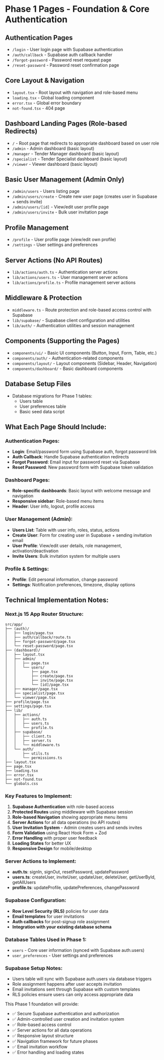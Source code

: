 # Phase 1 Pages - Foundation & Core Authentication

## Authentication Pages

- `/login` - User login page with Supabase authentication
- `/auth/callback` - Supabase auth callback handler
- `/forgot-password` - Password reset request page
- `/reset-password` - Password reset confirmation page

## Core Layout & Navigation

- `layout.tsx` - Root layout with navigation and role-based menu
- `loading.tsx` - Global loading component
- `error.tsx` - Global error boundary
- `not-found.tsx` - 404 page

## Dashboard Landing Pages (Role-based Redirects)

- `/` - Root page that redirects to appropriate dashboard based on user role
- `/admin` - Admin dashboard (basic layout)
- `/manager` - Tender Manager dashboard (basic layout)
- `/specialist` - Tender Specialist dashboard (basic layout)
- `/viewer` - Viewer dashboard (basic layout)

## Basic User Management (Admin Only)

- `/admin/users` - Users listing page
- `/admin/users/create` - Create new user page (creates user in Supabase + sends invite)
- `/admin/users/[id]` - View/edit user profile page
- `/admin/users/invite` - Bulk user invitation page

## Profile Management

- `/profile` - User profile page (view/edit own profile)
- `/settings` - User settings and preferences

## Server Actions (No API Routes)

- `lib/actions/auth.ts` - Authentication server actions
- `lib/actions/users.ts` - User management server actions
- `lib/actions/profile.ts` - Profile management server actions

## Middleware & Protection

- `middleware.ts` - Route protection and role-based access control with Supabase
- `lib/supabase/` - Supabase client configuration and utilities
- `lib/auth/` - Authentication utilities and session management

## Components (Supporting the Pages)

- `components/ui/` - Basic UI components (Button, Input, Form, Table, etc.)
- `components/auth/` - Authentication-related components
- `components/layout/` - Layout components (Sidebar, Header, Navigation)
- `components/dashboard/` - Basic dashboard components

## Database Setup Files

- Database migrations for Phase 1 tables:
  - Users table
  - User preferences table
  - Basic seed data script

## What Each Page Should Include:

### Authentication Pages:

- **Login**: Email/password form using Supabase auth, forgot password link
- **Auth Callback**: Handle Supabase authentication redirects
- **Forgot Password**: Email input for password reset via Supabase
- **Reset Password**: New password form with Supabase token validation

### Dashboard Pages:

- **Role-specific dashboards**: Basic layout with welcome message and navigation
- **Responsive sidebar**: Role-based menu items
- **Header**: User info, logout, profile access

### User Management (Admin):

- **Users List**: Table with user info, roles, status, actions
- **Create User**: Form for creating user in Supabase + sending invitation email
- **User Profile**: View/edit user details, role management, activation/deactivation
- **Invite Users**: Bulk invitation system for multiple users

### Profile & Settings:

- **Profile**: Edit personal information, change password
- **Settings**: Notification preferences, timezone, display options

## Technical Implementation Notes:

### Next.js 15 App Router Structure:

```
src/app/
├── (auth)/
│   ├── login/page.tsx
│   ├── auth/callback/route.ts
│   ├── forgot-password/page.tsx
│   └── reset-password/page.tsx
├── (dashboard)/
│   ├── layout.tsx
│   ├── admin/
│   │   ├── page.tsx
│   │   └── users/
│   │       ├── page.tsx
│   │       ├── create/page.tsx
│   │       ├── invite/page.tsx
│   │       └── [id]/page.tsx
│   ├── manager/page.tsx
│   ├── specialist/page.tsx
│   └── viewer/page.tsx
├── profile/page.tsx
├── settings/page.tsx
├── lib/
│   ├── actions/
│   │   ├── auth.ts
│   │   ├── users.ts
│   │   └── profile.ts
│   ├── supabase/
│   │   ├── client.ts
│   │   ├── server.ts
│   │   └── middleware.ts
│   └── auth/
│       ├── utils.ts
│       └── permissions.ts
├── layout.tsx
├── page.tsx
├── loading.tsx
├── error.tsx
├── not-found.tsx
└── globals.css
```

### Key Features to Implement:

1. **Supabase Authentication** with role-based access
2. **Protected Routes** using middleware with Supabase session
3. **Role-based Navigation** showing appropriate menu items
4. **Server Actions** for all data operations (no API routes)
5. **User Invitation System** - Admin creates users and sends invites
6. **Form Validation** using React Hook Form + Zod
7. **Error Handling** with proper user feedback
8. **Loading States** for better UX
9. **Responsive Design** for mobile/desktop

### Server Actions to Implement:

- **auth.ts**: signIn, signOut, resetPassword, updatePassword
- **users.ts**: createUser, inviteUser, updateUser, deleteUser, getUserById, getAllUsers
- **profile.ts**: updateProfile, updatePreferences, changePassword

### Supabase Configuration:

- **Row Level Security (RLS)** policies for user data
- **Email templates** for user invitations
- **Auth callbacks** for post-signup role assignment
- **Integration with your existing database schema**

### Database Tables Used in Phase 1:

- `users` - Core user information (synced with Supabase auth.users)
- `user_preferences` - User settings and preferences

### Supabase Setup Notes:

- Users table will sync with Supabase auth.users via database triggers
- Role assignment happens after user accepts invitation
- Email invitations sent through Supabase with custom templates
- RLS policies ensure users can only access appropriate data

This Phase 1 foundation will provide:

- ✅ Secure Supabase authentication and authorization
- ✅ Admin-controlled user creation and invitation system
- ✅ Role-based access control
- ✅ Server actions for all data operations
- ✅ Responsive layout structure
- ✅ Navigation framework for future phases
- ✅ Email invitation workflow
- ✅ Error handling and loading states
